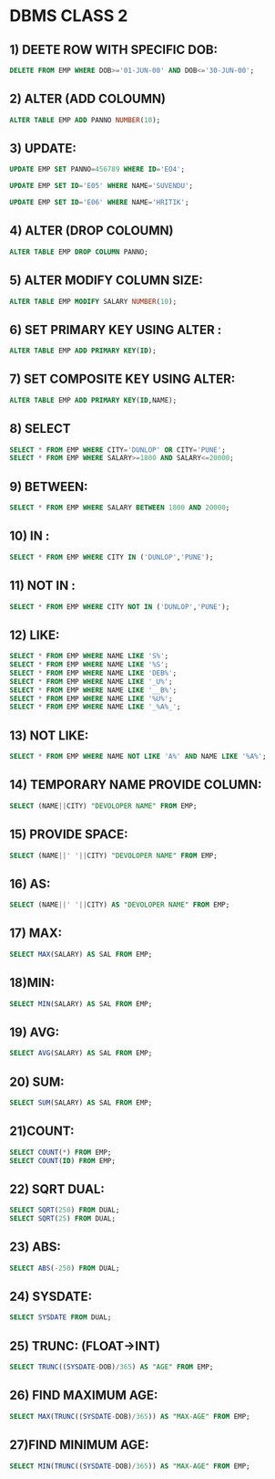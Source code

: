 # DBMS CLASS 2

## 1) DEETE ROW WITH SPECIFIC DOB:
```sql
DELETE FROM EMP WHERE DOB>='01-JUN-00' AND DOB<='30-JUN-00';
```

## 2) ALTER (ADD COLOUMN)
```sql
ALTER TABLE EMP ADD PANNO NUMBER(10);
```

## 3) UPDATE:
```sql
UPDATE EMP SET PANNO=456789 WHERE ID='EO4';

UPDATE EMP SET ID='E05' WHERE NAME='SUVENDU';

UPDATE EMP SET ID='E06' WHERE NAME='HRITIK';
```

## 4) ALTER (DROP COLOUMN)
```sql
ALTER TABLE EMP DROP COLUMN PANNO;
```

## 5) ALTER MODIFY COLUMN SIZE:
```sql
ALTER TABLE EMP MODIFY SALARY NUMBER(10);
```

## 6) SET PRIMARY KEY USING ALTER :
```sql
ALTER TABLE EMP ADD PRIMARY KEY(ID);
```

## 7) SET COMPOSITE KEY USING ALTER:
```sql
ALTER TABLE EMP ADD PRIMARY KEY(ID,NAME);
```


## 8) SELECT
```sql
SELECT * FROM EMP WHERE CITY='DUNLOP' OR CITY='PUNE';
SELECT * FROM EMP WHERE SALARY>=1800 AND SALARY<=20000;
```

## 9) BETWEEN:
```sql
SELECT * FROM EMP WHERE SALARY BETWEEN 1800 AND 20000;
```

## 10) IN :
```sql
SELECT * FROM EMP WHERE CITY IN ('DUNLOP','PUNE');
```

## 11) NOT IN :
```sql
SELECT * FROM EMP WHERE CITY NOT IN ('DUNLOP','PUNE');
```

## 12) LIKE:
```sql
SELECT * FROM EMP WHERE NAME LIKE 'S%';
SELECT * FROM EMP WHERE NAME LIKE '%S';
SELECT * FROM EMP WHERE NAME LIKE 'DEB%';
SELECT * FROM EMP WHERE NAME LIKE '_U%';
SELECT * FROM EMP WHERE NAME LIKE '__B%';
SELECT * FROM EMP WHERE NAME LIKE '%U%';
SELECT * FROM EMP WHERE NAME LIKE '_%A%_';
```
## 13) NOT LIKE:
```sql
SELECT * FROM EMP WHERE NAME NOT LIKE 'A%' AND NAME LIKE '%A%';
```

## 14) TEMPORARY NAME PROVIDE COLUMN:
```sql
SELECT (NAME||CITY) "DEVOLOPER NAME" FROM EMP;
```

## 15) PROVIDE SPACE:
```sql
SELECT (NAME||' '||CITY) "DEVOLOPER NAME" FROM EMP;
```

## 16) AS:
```sql
SELECT (NAME||' '||CITY) AS "DEVOLOPER NAME" FROM EMP;

```
## 17) MAX:
```sql
SELECT MAX(SALARY) AS SAL FROM EMP;
```
## 18)MIN:
```sql
SELECT MIN(SALARY) AS SAL FROM EMP;
```


## 19) AVG:
```sql
SELECT AVG(SALARY) AS SAL FROM EMP;
```


## 20) SUM:
```sql
SELECT SUM(SALARY) AS SAL FROM EMP;
```


## 21)COUNT:
```sql
SELECT COUNT(*) FROM EMP;
SELECT COUNT(ID) FROM EMP;
```

## 22) SQRT DUAL:
```sql
SELECT SQRT(250) FROM DUAL;
SELECT SQRT(25) FROM DUAL;
```

## 23) ABS:
```sql
SELECT ABS(-250) FROM DUAL;
```

## 24) SYSDATE:
```sql
SELECT SYSDATE FROM DUAL;
```

## 25) TRUNC: (FLOAT->INT)
```sql
SELECT TRUNC((SYSDATE-DOB)/365) AS "AGE" FROM EMP;
```

## 26) FIND MAXIMUM AGE:
```sql
SELECT MAX(TRUNC((SYSDATE-DOB)/365)) AS "MAX-AGE" FROM EMP;
```

## 27)FIND MINIMUM AGE:
```sql
SELECT MIN(TRUNC((SYSDATE-DOB)/365)) AS "MAX-AGE" FROM EMP;
```
